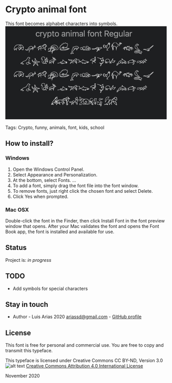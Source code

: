 # Crypto animal font

This font becomes alphabet characters into symbols.
![screen-shot](assets/screenshot.png)

Tags: Crypto, funny, animals, font, kids, school

## How to install?

### Windows

1. Open the Windows Control Panel.
2. Select Appearance and Personalization.
3. At the bottom, select Fonts. ...
4. To add a font, simply drag the font file into the font window.
5. To remove fonts, just right click the chosen font and select Delete.
6. Click Yes when prompted.

### Mac OSX

Double-click the font in the Finder, then click Install Font in the font preview window that opens. After your Mac validates the font and opens the Font Book app, the font is installed and available for use.

## Status

Project is: _in progress_

## TODO

- Add symbols for special characters

## Stay in touch

- Author - Luis Arias 2020 <ariassd@gmail.com> - [GitHub profile](https://github.com/ariassd)

## License

This font is free for personal and commercial use. You are free to copy and transmit this typeface.

This typeface is licensed under Creative Commons CC BY-ND, Version 3.0
![alt text](https://i.creativecommons.org/l/by/4.0/88x31.png)
[Creative Commons Attribution 4.0 International License](http://creativecommons.org/licenses/by/4.0/)

November 2020
